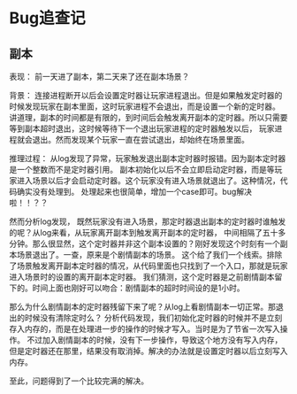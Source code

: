 # Bug追查记

## 副本

表现：
前一天进了副本，第二天来了还在副本场景？

背景：
连接进程断开以后会设置定时器让玩家进程退出。但是如果触发定时器的时候发现玩家在副本里面，这时玩家进程不会退出，而是设置一个新的定时器。
讲道理，副本的时间都是有限的，到时间后会触发离开副本的定时器。所以只需要等到副本超时退出，这时候等待下一个退出玩家进程的定时器触发以后，
玩家进程就会退出。然而发现某个玩家一直在尝试退出，却始终在场景里面。

推理过程：
从log发现了异常，玩家触发退出副本定时器时报错。因为副本定时器是一个整数而不是定时器引用。
副本初始化以后不会立即启动定时器，而是等玩家进入场景以后才会启动定时器。这个玩家没有进入场景就退出了。这种情况，代码确实没有处理到。
处理起来也很简单，增加一个case即可。bug解决啦！！？？

然而分析log发现， 既然玩家没有进入场景，那定时器退出副本的定时器时谁触发的呢？从log来看，从玩家离开副本到触发离开副本的定时器，
中间相隔了五十多分钟。那么很显然，这个定时器并非这个副本设置的？刚好发现这个时刻有一个副本场景退出了。一查，原来是个剧情副本的场景。
这个给了我们一个线索。排除了场景触发离开副本定时器的情况，从代码里面也只找到了一个入口，那就是玩家进入场景时的设置的离开副本定时器。
我们猜测，这个定时器是之前剧情副本留下的。时间上面也刚好可以吻合：剧情副本的超时时间设的是1小时。

那么为什么剧情副本的定时器残留下来了呢？从log上看剧情副本一切正常。那退出的时候没有清除定时么？
分析代码发现，我们初始化定时器的时候并不是立刻存入内存的，而是在处理进一步的操作的时候才写入。当时是为了节省一次写入操作。
不过加入剧情副本的时候，没有下一步操作，导致这个地方没有写入内存，但是定时器还在那里，结果没有取消掉。解决的办法就是设置定时器以后立刻写入内存。

至此，问题得到了一个比较完满的解决。
